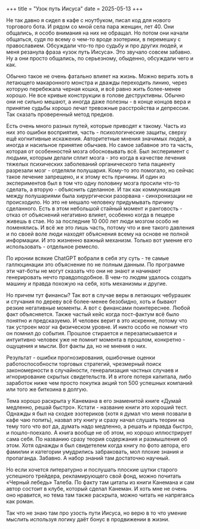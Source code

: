 +++
title = "Узок путь Иисуса"
date = 2025-05-13
+++

Не так давно я сидел в кафе с ноутбуком, писал код для нового торгового бота. И рядом со мной села пара женщин, лет 40. Они общались, я особо внимания на них не обращал. Но потом они начали общаться, судя по всему о чем-то вроде эзотерики, в перемешку с православием. Обсуждали что-то про судьбу и про других людей, и меня резанула фраза «узок путь Иисуса». Это звучало совсем забавно. Ну а они просто общались, по серьезному, обыденно, обсуждали чего и как.

Обычно такое не очень фатально влияет на жизнь. Можно верить хоть в летающего макаронного монстра и дважды переходить линию, через которую перебежала черная кошка, и всё равно жить более-менее хорошо. Не все кривые конструкции в голове деструктивны. Обычно они не сильно мешают, а иногда даже полезны - в конце концов вера и принятие судьбы хорошо лечат тревожные расстройства и депрессии. Так сказать проверенный метод предков.

Есть очень много разных путей, которые приводят к такому. Часть из них это ошибки восприятия, часть - психологические защиты, сверху ещё когнитивные искажения. Авторитетные мнения значимых людей, а иногда и насильное принятие обычаев. Но самое забавное это та часть, которая от особенностей мозга обосновывать всё. Был эксперимент с людьми, которым делали сплит мозга - это когда в качестве лечения тяжелых психических заболеваний органического типа пациенту разрезали мозг - отделяли полушария. Кому-то это помогало, но сейчас такое лечение запрещено, и к этому есть причины. И один из экспериментов был в том что одну половину мозга просили что-то сделать, а вторую - объяснить сделанное. И так как коммуникация между полушариями была хирургически разорвана - синхронизации не происходило. Но это не мешало человеку придумывать причину сделанного. Есть в этом небольшой стайный момент и ранговость - отказ от объяснений негативно влияет, особенно когда в пещере живешь в стае. Но за последние 10 000 лет люди мозгом особо не поменялись. И всё же это лишь часть, потому что и вне такого давления и по своей воле люди находят объяснения всему на основе не полной информации. И это жизненно важный механизм. Только вот умение его использовать - отдельное ремесло.

По иронии всякие ChatGPT вобрали в себя эту суть - те самые галлюцинации это объяснение по не полным данным. По программе эти чат-боты не могут сказать что они не знают и начинают генерировать нечто правдоподобное. В чем-то людям удалось создать машину и правда похожую на себя, хоть механизмы и другие.

Но причем тут финансы? Так вот в случае веры в летающих чебурашек и стучания по дереву всё более-менее безобидно, хоть и бывают резкие негативные моменты. А вот с финансами поинтереснее. Любой факт объясняется. Также частый кейс когда пост-фактум всё было понятно и предсказуемо. И человек верит в это искренне, потому что так устроен мозг на физическом уровне. И никто особо не помнит что он помнил до события. Прошлое стирается и перезаписывается и интуитивно человек уже не помнит момента в прошлом, конкретно - ощущения и мысли. Вот факты да, но не мнения о них.

Результат - ошибки прогнозирования, ошибочные оценки работоспособности торговых стратегий, чрезмерный поиск закономерности в случайности, генерализация частных случаев и игнорирование скрытых свидетельств. И в итоге потеря капитала, либо заработок ниже чем просто покупка акций топ 500 успешных компаний или того же биткоина в долгую.

Тема хорошо раскрыта у Канемана в его знаменитой книге «Думай медленно, решай быстро». Кстати - название книги это хороший тест. Однажды я был на сходке эзотериков (хотя я думал что меня позвали в кафе чаю попить), назвал эту книгу и сразу начал слушать теории на тему того что вот да, думать надо медленно, а решать и правда быстро, и пошло-поехало. А книга вообще не об этом, но хорошо иллюстрирует сама себя. По названию сразу теория содержания и размышления об этом. Хотя однажды я был свидетелем когда книгу по фото автора, его фамилии и категории умудрились забраковать, мол плохие знания и пропаганда. Забавно. А набор знаний там достаточно научный.

Но если хочется литературно и послушать плоские шутки старого успешного трейдера, рекламирующего свой фонд, можно почитать «Черный лебедь» Талеба. По факту там цитаты из книги Канемана и сам автор состоит в клубе, который сделал Канеман. И хоть мне не очень оно нравится, но тема там также раскрыта, можно читать не напрягаясь как роман.

Так что не знаю там про узость пути Иисуса, но верю в то что умение мыслить используя логику даёт бонус в продвижении в жизни.